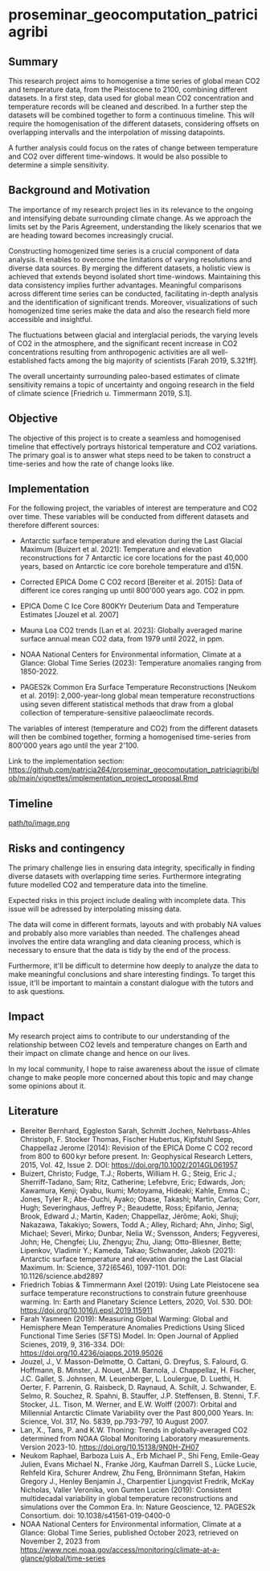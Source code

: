 # proseminar_geocomputation_patriciagribi


## Summary

This research project aims to homogenise a time series of global mean CO2 and temperature data, 
from the Pleistocene to 2100, combining different datasets. 
In a first step, data used for global mean CO2 concentration and temperature records will be 
cleaned and described. In a further step the datasets will be combined together to form a continuous 
timeline. This will require the homogenisation of the different datasets, considering offsets on 
overlapping intervalls and the interpolation of missing datapoints. 

A further analysis could focus on the rates of change between temperature and CO2 over different time-windows. 
It would be also possible to determine a simple sensitivity.


## Background and Motivation

The importance of my research project lies in its relevance to the ongoing and intensifying 
debate surrounding climate change. As we approach the limits set by the Paris Agreement, 
understanding the likely scenarios that we are heading toward becomes increasingly crucial.

Constructing homogenized time series is a crucial component of data analysis. It enables to overcome
the limitations of varying resolutions and diverse data sources. By merging the different datasets, 
a holistic view is achieved that extends beyond isolated short time-windows. Maintaining this data 
consistency implies further advantages. Meaningful comparisons across different time series can be
conducted, facilitating in-depth analysis and the identification of significant trends. Moreover, 
visualizations of such homogenized time series make the data and also the research field more 
accessible and insightful. 

The fluctuations between glacial and interglacial periods, the varying levels of CO2 in the 
atmosphere, and the significant recent increase in CO2 concentrations resulting from 
anthropogenic activities are all well-established facts among the big majority of scientists 
[Farah 2019, S.321ff].

The overall uncertainty surrounding paleo-based estimates of climate sensitivity remains a 
topic of uncertainty and ongoing research in the field of climate science 
[Friedrich u. Timmermann 2019, S.1].


## Objective

The objective of this project is to create a seamless and homogenised timeline that effectively portrays 
historical temperature and CO2 variations. The primary goal is to answer what steps need to be taken to
construct a time-series and how the rate of change looks like.


## Implementation

For the following project, the variables of interest are temperature and CO2 over time.
These variables will be conducted from different datasets and therefore different sources:

- Antarctic surface temperature and elevation during the Last Glacial Maximum [Buizert et al. 2021]:
  Temperature and elevation reconstructions for 7 Antarctic ice core locations for the past 40,000 years,
  based on Antarctic ice core borehole temperature and d15N.

- Corrected EPICA Dome C CO2 record [Bereiter et al. 2015]: Data of different ice cores ranging up until
  800'000 years ago. CO2 in ppm.

- EPICA Dome C Ice Core 800KYr Deuterium Data and Temperature Estimates [Jouzel et al. 2007] 

- Mauna Loa CO2 trends [Lan et al. 2023]: Globally averaged marine surface annual mean
  CO2 data, from 1979 until 2022, in ppm.

- NOAA National Centers for Environmental information, Climate at a Glance: Global Time Series (2023):
  Temperature anomalies ranging from 1850-2022.
  
- PAGES2k Common Era Surface Temperature Reconstructions [Neukom et al. 2019]: 2,000-year-long global
  mean temperature reconstructions using seven different statistical methods that draw from a global
  collection of temperature-sensitive palaeoclimate records.

The variables of interest (temperature and CO2) from the different datasets will then be combined
together, forming a homogenised time-series from 800'000 years ago until the year 2'100. 
  
Link to the implementation section: https://github.com/patricia264/proseminar_geocomputation_patriciagribi/blob/main/vignettes/implementation_project_proposal.Rmd


## Timeline

[path/to/image.png](https://github.com/patricia264/proseminar_geocomputation_patriciagribi/blob/main/vignettes/project_timeline.png)

## Risks and contingency

The primary challenge lies in ensuring data integrity, specifically in finding diverse datasets with 
overlapping time series. Furthermore integrating future modelled CO2 and temperature data into the timeline.

Expected risks in this project include dealing with incomplete data. This
issue will be adressed by interpolating missing data.

The data will come in different formats, layouts and with probably NA values and 
probably also more variables than needed. The challenges ahead involves the entire
data wrangling and data cleaning process, which is necessary to ensure that the data 
is tidy by the end of the process. 

Furthermore, it'll be difficult to determine how deeply to analyze the data to make
meaningful conclusions and share interesting findings. To target this issue, it'll
be important to maintain a constant dialogue with the tutors and to ask questions.


## Impact

My research project aims to contribute to our understanding of the relationship
between CO2 levels and temperature changes on Earth and their impact on climate
change and hence on our lives.

In my local community, I hope to raise awareness about the issue of climate change 
to make people more concerned about this topic and may change some opinions about it.


## Literature

- Bereiter Bernhard, Eggleston Sarah, Schmitt Jochen, Nehrbass-Ahles Christoph, F. Stocker
  Thomas, Fischer Hubertus, Kipfstuhl Sepp, Chappellaz Jerome (2014): Revision of the EPICA
  Dome C CO2 record from 800 to 600 kyr before present. In: Geophysical Research Letters, 2015,
  Vol. 42, Issue 2. DOI: https://doi.org/10.1002/2014GL061957
- Buizert, Christo; Fudge, T.J.; Roberts, William H. G.; Steig, Eric J.; Sherriff-Tadano, Sam;
  Ritz, Catherine; Lefebvre, Eric; Edwards, Jon; Kawamura, Kenji; Oyabu, Ikumi; Motoyama, Hideaki;
  Kahle, Emma C.; Jones, Tyler R.; Abe-Ouchi, Ayako; Obase, Takashi; Martin, Carlos; Corr, Hugh;
  Severinghaus, Jeffrey P.; Beaudette, Ross; Epifanio, Jenna; Brook, Edward J.; Martin, Kaden;
  Chappellaz, Jérôme; Aoki, Shuji; Nakazawa, Takakiyo; Sowers, Todd A.; Alley, Richard; Ahn, Jinho;
  Sigl, Michael; Severi, Mirko; Dunbar, Nelia W.; Svensson, Anders; Fegyveresi, John; He, Chengfei;
  Liu, Zhengyu; Zhu, Jiang; Otto-Bliesner, Bette; Lipenkov, Vladimir Y.; Kameda, Takao; Schwander, Jakob
  (2021): Antarctic surface temperature and elevation during the Last Glacial Maximum. In: Science, 372(6546),
  1097-1101. DOI: 10.1126/science.abd2897
- Friedrich Tobias & Timmermann Axel (2019): Using Late Pleistocene sea surface temperature
  reconstructions to constrain future greenhouse warming. In: Earth and Planetary Science
  Letters, 2020, Vol. 530. DOI: https://doi.org/10.1016/j.epsl.2019.115911
- Farah Yasmeen (2019): Measuring Global Warming: Global and Hemisphere Mean Temperature
  Anomalies Predictions Using Sliced Functional Time Series (SFTS) Model. In: Open Journal
  of Applied Scienes, 2019, 9, 316-334. DOI: https://doi.org/10.4236/ojapps.2019.95026
- Jouzel, J., V. Masson-Delmotte, O. Cattani, G. Dreyfus, S. Falourd, G. Hoffmann, B. Minster, J. Nouet,
  J.M. Barnola, J. Chappellaz, H. Fischer, J.C. Gallet, S. Johnsen, M. Leuenberger, L. Loulergue, D. Luethi,
  H. Oerter, F. Parrenin, G. Raisbeck, D. Raynaud, A. Schilt, J. Schwander, E. Selmo, R. Souchez, R. Spahni,
  B. Stauffer, J.P. Steffensen, B. Stenni, T.F. Stocker, J.L. Tison, M. Werner, and E.W. Wolff (2007):
  Orbital and Millennial Antarctic Climate Variability over the Past 800,000 Years. In: Science, Vol. 317,
  No. 5839, pp.793-797, 10 August 2007.
- Lan, X., Tans, P. and K.W. Thoning: Trends in globally-averaged CO2 determined from NOAA Global
  Monitoring Laboratory measurements. Version 2023-10. https://doi.org/10.15138/9N0H-ZH07
- Neukom Raphael, Barboza Luis A., Erb Michael P., Shi Feng, Emile-Geay Julien, Evans Michael N.,
  Franke Jörg, Kaufman Darrell S., Lücke Lucie, Rehfeld Kira, Schurer Andrew, Zhu Feng, Brönnimann Stefan,
  Hakim Gregory J., Henley Benjamin J., Charpentier Ljungqvist Fredrik, McKay Nicholas, Valler Veronika,
  von Gunten Lucien (2019): Consistent multidecadal variability in global temperature reconstructions and
  simulations over the Common Era. In: Nature Geoscience, 12. PAGES2k Consortium. doi: 10.1038/s41561-019-0400-0
- NOAA National Centers for Environmental information, Climate at a Glance: Global Time Series, published October 2023,
  retrieved on November 2, 2023 from https://www.ncei.noaa.gov/access/monitoring/climate-at-a-glance/global/time-series 
